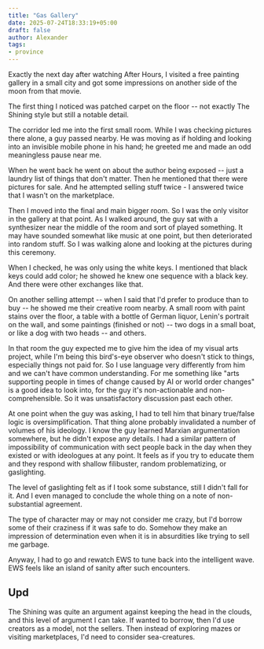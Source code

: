 ```yaml
---
title: "Gas Gallery"
date: 2025-07-24T18:33:19+05:00
draft: false
author: Alexander
tags:
- province
---
```


Exactly the next day after watching After Hours, I visited a free painting gallery in a small city and got some impressions on another side of the moon from that movie.

The first thing I noticed was patched carpet on the floor -- not exactly The Shining style but still a notable detail.

The corridor led me into the first small room.
While I was checking pictures there alone, a guy passed nearby.
He was moving as if holding and looking into an invisible mobile phone in his hand; he greeted me and made an odd meaningless pause near me.

When he went back he went on about the author being exposed -- just a laundry list of things that don't matter.
Then he mentioned that there were pictures for sale.
And he attempted selling stuff twice - I answered twice that I wasn't on the marketplace.

Then I moved into the final and main bigger room.
So I was the only visitor in the gallery at that point. As I walked around, the guy sat with a synthesizer near the middle of the room and sort of played something.
It may have sounded somewhat like music at one point, but then deteriorated into random stuff.
So I was walking alone and looking at the pictures during this ceremony.

When I checked, he was only using the white keys.
I mentioned that black keys could add color; he showed he knew one sequence with a black key.
And there were other exchanges like that.

On another selling attempt -- when I said that I'd prefer to produce than to buy -- he showed me their creative room nearby.
A small room with paint stains over the floor, a table with a bottle of German liquor, Lenin's portrait on the wall, and some paintings (finished or not) -- two dogs in a small boat, or like a dog with two heads -- and others.

In that room the guy expected me to give him the idea of my visual arts project, while I'm being this bird's-eye observer who doesn't stick to things, especially things not paid for.
So I use language very differently from him and we can't have common understanding.
For me something like "arts supporting people in times of change caused by AI or world order changes" is a good idea to look into, for the guy it's non-actionable and non-comprehensible.
So it was unsatisfactory discussion past each other.

At one point when the guy was asking, I had to tell him that binary true/false logic is oversimplification.
That thing alone probably invalidated a number of volumes of his ideology.
I know the guy learned Marxian argumentation somewhere, but he didn't expose any details.
I had a similar pattern of impossibility of communication with sect people back in the day when they existed or with ideologues at any point.
It feels as if you try to educate them and they respond with shallow filibuster, random problematizing, or gaslighting.

The level of gaslighting felt as if I took some substance, still I didn't fall for it.
And I even managed to conclude the whole thing on a note of non-substantial agreement.

The type of character may or may not consider me crazy, but I'd borrow some of their craziness if it was safe to do.
Somehow they make an impression of determination even when it is in absurdities like trying to sell me garbage.

Anyway, I had to go and rewatch EWS to tune back into the intelligent wave.
EWS feels like an island of sanity after such encounters.

## Upd

The Shining was quite an argument against keeping the head in the clouds, and this level of argument I can take.
If wanted to borrow, then I'd use creators as a model, not the sellers.
Then instead of exploring mazes or visiting marketplaces, I'd need to consider sea-creatures.
